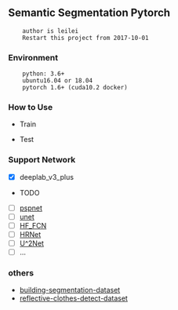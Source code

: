 ## Semantic Segmentation Pytorch
```
    author is leilei
    Restart this project from 2017-10-01 
```

### Environment
```
    python: 3.6+
    ubuntu16.04 or 18.04
    pytorch 1.6+ (cuda10.2 docker)
```
### How to Use
+ Train

+ Test


### Support Network
- [x] deeplab_v3_plus

+ TODO
- [ ] [pspnet](https://github.com/gengyanlei/PSPNet)
- [ ] [unet](https://github.com/gengyanlei/U_Net)
- [ ] [HF_FCN](https://github.com/gengyanlei/HED)
- [ ] [HRNet](https://github.com/HRNet/HRNet-Semantic-Segmentation/tree/pytorch-v1.1)
- [ ] [U^2Net](https://github.com/NathanUA/U-2-Net)
- [ ] ...

### others
* [building-segmentation-dataset](https://github.com/gengyanlei/build_segmentation_dataset) 
* [reflective-clothes-detect-dataset](https://github.com/gengyanlei/reflective-clothes-detect)

